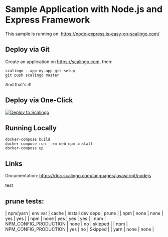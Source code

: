 # Sample Application with Node.js and Express Framework

This sample is running on: https://node-express.is-easy-on-scalingo.com/

## Deploy via Git

Create an application on https://scalingo.com, then:

```shell
scalingo --app my-app git-setup
git push scalingo master
```

And that's it!

## Deploy via One-Click

[![Deploy to Scalingo](https://cdn.scalingo.com/deploy/button.svg)](https://my.scalingo.com/deploy)

## Running Locally

```shell
docker-compose build
docker-compose run --rm web npm install
docker-compose up
```

## Links

Documentation: https://doc.scalingo.com/languages/javascript/nodejs

test


## prune tests:

| npm/yarn | env var               | cache | install dev deps | prune   |
| npm      | none                  | none  | yes              | yes     |
| npm      | none                  | yes   | yes              | yes     |
| npm      | NPM_CONFIG_PRODUCTION | none  | no               | skipped |
| npm      | NPM_CONFIG_PRODUCTION | yes   | no               | Skipped |
| yarn     | none                  | none  | 
